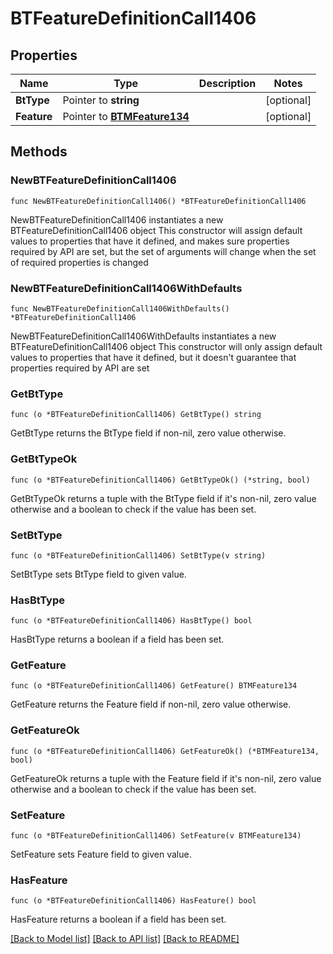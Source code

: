 # BTFeatureDefinitionCall1406

## Properties

Name | Type | Description | Notes
------------ | ------------- | ------------- | -------------
**BtType** | Pointer to **string** |  | [optional] 
**Feature** | Pointer to [**BTMFeature134**](BTMFeature-134.md) |  | [optional] 

## Methods

### NewBTFeatureDefinitionCall1406

`func NewBTFeatureDefinitionCall1406() *BTFeatureDefinitionCall1406`

NewBTFeatureDefinitionCall1406 instantiates a new BTFeatureDefinitionCall1406 object
This constructor will assign default values to properties that have it defined,
and makes sure properties required by API are set, but the set of arguments
will change when the set of required properties is changed

### NewBTFeatureDefinitionCall1406WithDefaults

`func NewBTFeatureDefinitionCall1406WithDefaults() *BTFeatureDefinitionCall1406`

NewBTFeatureDefinitionCall1406WithDefaults instantiates a new BTFeatureDefinitionCall1406 object
This constructor will only assign default values to properties that have it defined,
but it doesn't guarantee that properties required by API are set

### GetBtType

`func (o *BTFeatureDefinitionCall1406) GetBtType() string`

GetBtType returns the BtType field if non-nil, zero value otherwise.

### GetBtTypeOk

`func (o *BTFeatureDefinitionCall1406) GetBtTypeOk() (*string, bool)`

GetBtTypeOk returns a tuple with the BtType field if it's non-nil, zero value otherwise
and a boolean to check if the value has been set.

### SetBtType

`func (o *BTFeatureDefinitionCall1406) SetBtType(v string)`

SetBtType sets BtType field to given value.

### HasBtType

`func (o *BTFeatureDefinitionCall1406) HasBtType() bool`

HasBtType returns a boolean if a field has been set.

### GetFeature

`func (o *BTFeatureDefinitionCall1406) GetFeature() BTMFeature134`

GetFeature returns the Feature field if non-nil, zero value otherwise.

### GetFeatureOk

`func (o *BTFeatureDefinitionCall1406) GetFeatureOk() (*BTMFeature134, bool)`

GetFeatureOk returns a tuple with the Feature field if it's non-nil, zero value otherwise
and a boolean to check if the value has been set.

### SetFeature

`func (o *BTFeatureDefinitionCall1406) SetFeature(v BTMFeature134)`

SetFeature sets Feature field to given value.

### HasFeature

`func (o *BTFeatureDefinitionCall1406) HasFeature() bool`

HasFeature returns a boolean if a field has been set.


[[Back to Model list]](../README.md#documentation-for-models) [[Back to API list]](../README.md#documentation-for-api-endpoints) [[Back to README]](../README.md)


